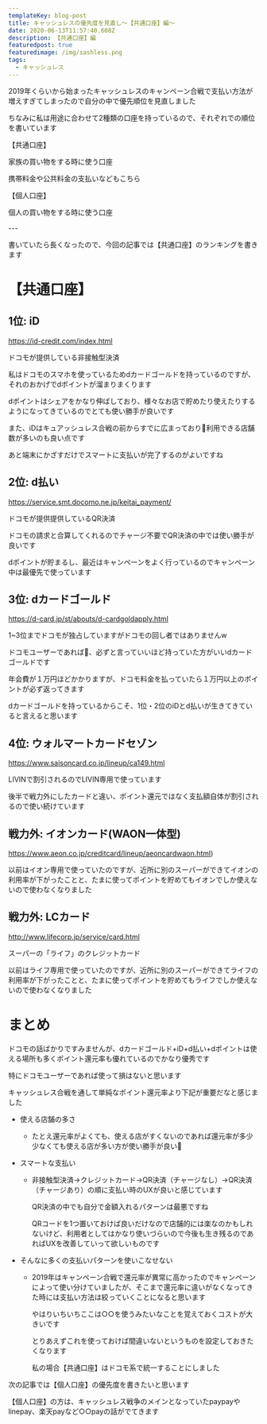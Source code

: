 ```yaml
---
templateKey: blog-post
title: キャッシュレスの優先度を見直し〜【共通口座】編〜
date: 2020-06-13T11:57:40.608Z
description: 【共通口座】編
featuredpost: true
featuredimage: /img/sashless.png
tags:
  - キャッシュレス
---
```

2019年くらいから始まったキャッシュレスのキャンペーン合戦で支払い方法が増えすぎてしまったので自分の中で優先順位を見直しました

ちなみに私は用途に合わせて2種類の口座を持っているので、それぞれでの順位を書いています

【共通口座】

家族の買い物をする時に使う口座

携帯料金や公共料金の支払いなどもこちら

【個人口座】

個人の買い物をする時に使う口座

\---

書いていたら長くなったので、今回の記事では【共通口座】のランキングを書きます

# 【共通口座】

## 1位: iD

<https://id-credit.com/index.html>

ドコモが提供している非接触型決済

私はドコモのスマホを使っているためdカードゴールドを持っているのですが、それのおかげでdポイントが溜まりまくります

dポイントはシェアをかなり伸ばしており、様々なお店で貯めたり使えたりするようになってきているのでとても使い勝手が良いです

また、iDはキュアッシュレス合戦の前からすでに広まっており利用できる店舗数が多いのも良い点です

あと端末にかざすだけでスマートに支払いが完了するのがよいですね

## 2位: d払い

<https://service.smt.docomo.ne.jp/keitai_payment/>

ドコモが提供提供しているQR決済

ドコモの請求と合算してくれるのでチャージ不要でQR決済の中では使い勝手が良いです

dポイントが貯まるし、最近はキャンペーンをよく行っているのでキャンペーン中は最優先で使っています

## 3位: dカードゴールド

<https://d-card.jp/st/abouts/d-cardgoldapply.html>

1~3位までドコモが独占していますがドコモの回し者ではありませんw

ドコモユーザーであれば、必ずと言っていいほど持っていた方がいいdカードゴールドです

年会費が１万円ほどかかりますが、ドコモ料金を払っていたら１万円以上のポイントが必ず返ってきます

dカードゴールドを持っているからこそ、1位・2位のiDとd払いが生きてきていると言えると思います

## 4位: ウォルマートカードセゾン

<https://www.saisoncard.co.jp/lineup/ca149.html>

LIVINで割引されるのでLIVIN専用で使っています

後半で戦力外にしたカードと違い、ポイント還元ではなく支払額自体が割引されるので使い続けています

## 戦力外: イオンカード(WAON一体型)

<https://www.aeon.co.jp/creditcard/lineup/aeoncardwaon.html>)

以前はイオン専用で使っていたのですが、近所に別のスーパーができてイオンの利用率が下がったことと、たまに使ってポイントを貯めてもイオンでしか使えないので使わなくなりました

## 戦力外: LCカード

<http://www.lifecorp.jp/service/card.html>

スーパーの「ライフ」のクレジットカード

以前はライフ専用で使っていたのですが、近所に別のスーパーができてライフの利用率が下がったことと、たまに使ってポイントを貯めてもライフでしか使えないので使わなくなりました

# まとめ

ドコモの話ばかりですみませんが、dカードゴールド+iD+d払い+dポイントは使える場所も多くポイント還元率も優れているのでかなり優秀です

特にドコモユーザーであれば使って損はないと思います

キャッシュレス合戦を通して単純なポイント還元率より下記が重要だなと感じました

* 使える店舗の多さ

  * たとえ還元率がよくても、使える店がすくないのであれば還元率が多少少なくても使える店が多い方が使い勝手が良い
* スマートな支払い

  * 非接触型決済→クレジットカード→QR決済（チャージなし）→QR決済（チャージあり）の順に支払い時のUXが良いと感じています

    QR決済の中でも自分で金額入れるパターンは最悪ですね

    QRコードを1つ置いておけば良いだけなので店舗的には楽なのかもしれないけど、利用者としてはかなり使いづらいので今後も生き残るのであればUXを改善していって欲しいものです
* そんなに多くの支払いパターンを使いこなせない

  * 2019年はキャンペーン合戦で還元率が異常に高かったのでキャンペーンによって使い分けていましたが、そこまで還元率に違いがなくなってきた時には支払い方法は絞っていくことになると思います

    やはりいちいちここは○○を使うみたいなことを覚えておくコストが大きいです

    とりあえずこれを使っておけば間違いないというものを設定しておきたくなります

    私の場合【共通口座】はドコモ系で統一することにしました

次の記事では【個人口座】の優先度を書きたいと思います

【個人口座】の方は、キャッシュレス戦争のメインとなっていたpaypayやlinepay、楽天payなど○○payの話がでてきます